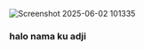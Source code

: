 ![Screenshot 2025-06-02 101335](https://github.com/user-attachments/assets/21c21be9-e39f-44fd-84af-3e1b3dcd23de)
### halo nama ku adji
